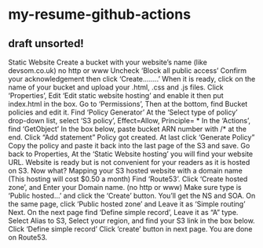 # my-resume-github-actions

## draft unsorted!

Static  Website
Create a bucket with your website’s name (like devsom.co.uk) no http or www
Uncheck ‘Block all public access’
Confirm your acknowledgement then click ‘Create……..’
When it is ready, click on the name of your bucket and upload your .html, .css and .js files. 
Click ‘Properties’, Edit ‘Edit static website hosting’ and enable it then put index.html in the box.
Go to ‘Permissions’, Then at  the bottom, find Bucket policies and edit it. Find ‘Policy Generator’ 
At the ‘Select type of policy’ drop-down list, select ‘S3 policy’, Effect=Allow, Principle= *
In the ‘Actions’, find ‘GetObject’ In the box below, paste bucket ARN number with /* at the end.
Click “Add statement” Policy got created. At last click ‘Generate Policy” Copy the policy  and paste it back into the last page of the S3 and save.
Go back to Properties, At the ‘Static Website hosting’  you will find your website URL.
Website is ready but is not convenient for your readers as it is hosted on S3. Now what?
 Mapping your S3 hosted website with a domain name (This hosting will cost $0.50 a month)
Find ‘Route53’. Click ‘Create hosted zone’, and Enter your Domain name. (no http or www) 
Make sure type is ‘Public hosted…’ and click the ‘Create’ button. You’ll get the NS and SOA.
On the same  page, click ‘Public hosted zone’ and Leave it as ‘Simple routing’ Next.
On the next page find ‘Define simple record’, Leave it as “A” type.  
Select Alias
 to S3, Select your region, and find your S3 link in the box below. 
Click ‘Define simple record’ Click ‘create’ button in next page. You are done on Route53.
